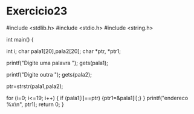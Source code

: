 # Exercicio23

#include <stdlib.h>
#include <stdio.h>
#include <string.h>

int main() {

int i;
char pala1[20],pala2[20];
char *ptr, *ptr1;

printf("Digite uma palavra ");
gets(pala1);

printf("Digite outra ");
gets(pala2);

ptr=strstr(pala1,pala2);

for (i=0; i<=19; i++)
{
    if (pala1[i]==ptr)
    {ptr1=&pala1[i];}
}
printf("endereco %x\n", ptr1);
return 0;
}
